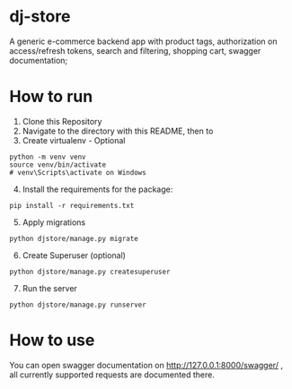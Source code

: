 # dj-store
A generic e-commerce backend app with
product tags, authorization on access/refresh tokens, search and
filtering, shopping cart, swagger documentation;

# How to run
1. Clone this Repository
2. Navigate to the directory with this README, then to 
3. Create virtualenv - Optional
```
python -m venv venv
source venv/bin/activate
# venv\Scripts\activate on Windows
```
4. Install the requirements for the package:
```
pip install -r requirements.txt
```
5. Apply migrations
```
python djstore/manage.py migrate
```
6. Create Superuser (optional)
```
python djstore/manage.py createsuperuser
```
7. Run the server
```
python djstore/manage.py runserver
```

# How to use
You can open swagger documentation on http://127.0.0.1:8000/swagger/ , all currently supported requests are documented there.
